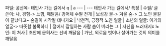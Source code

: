 파일: 공선옥- 태안사 가는 길에서
 q  | a
--- | ---
태안사 가는 길에서/ 특징			| 수필/ 글쓴이: 나, 경험-> 느낌, 깨달음/ 경어체
수필 전개			| 보성강 물-> 겨울 숲-> 그 노인
물길이 끝났다고~ 숲길이 시작될 테니가요			| 낙천적, 긍정적
노인 얼굴			| 소년의 얼굴: 아기의 얼굴-> 따뜻함
불목하니			| 절에서 잡일하는 사람
숨어 버리는 그			| 자신을 드러내지x
노인: 이 처사			| 초안에 뭍혀사는 선비
깨달음			| 가난, 외로움 벗어나 살아가는 것의 의미를 깨달음
